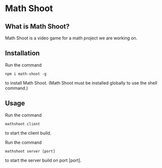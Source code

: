 # Math Shoot
## What is Math Shoot?
Math Shoot is a video game for a math project we are working on.
## Installation
Run the command
```shell
npm i math-shoot -g
```
to install Math Shoot. (Math Shoot must be installed globally to use the shell command.)
## Usage
Run the command
```shell
mathshoot client
```
to start the client build.  

Run the command
```shell
mathshoot server [port]
```
to start the server build on port [port].

